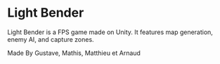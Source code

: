 
# Light Bender

Light Bender is a FPS game made on Unity. 
It features map generation, enemy AI, and capture zones.


Made By
Gustave, Mathis, Matthieu et Arnaud
